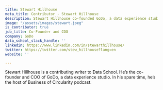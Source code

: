 ```yaml
---
title: Stewart Hillhouse
meta_title: Contributor - Stewart Hillhouse
description: Stewart Hillhouse co-founded GoDo, a data experience studio.
image: "/assets/images/stewart.jpeg"
is_contributor: true
job_title: Co-Founder and COO
company: GoDo
data_school_slack_handle: ''
linkedin: https://www.linkedin.com/in/stewarthillhouse/
twitter: https://twitter.com/stew_hillhouse?lang=en
website: ''

---
```

Stewart Hillhouse is a contributing writer to Data School. He’s the co-founder and COO of GoDo, a data experience studio. In his spare time, he’s the host of Business of Circularity podcast.